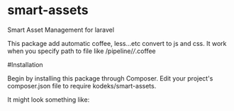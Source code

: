 smart-assets
============

Smart Asset Management for laravel

This package add automatic coffee, less...etc convert to js and css.
It work when you specify path to file like /pipeline/*/*.coffee

#Installation

Begin by installing this package through Composer. Edit your project's composer.json file to require kodeks/smart-assets.

It might look something like:

